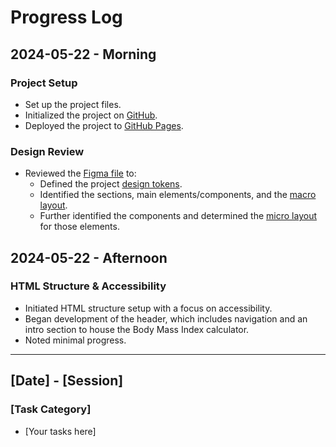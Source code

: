 # Progress Log

## 2024-05-22 - Morning

### Project Setup

- Set up the project files.
- Initialized the project on [GitHub](https://github.com/nicholasgillespie/body-mass).
- Deployed the project to [GitHub Pages](https://nicholasgillespie.github.io/body-mass/).

### Design Review

- Reviewed the [Figma file](https://www.figma.com/design/2YW3dpK8roTgHVAZGZeODF/bmi-calculator?node-id=2-439) to:
  - Defined the project [design tokens](https://github.com/nicholasgillespie/body-mass/tree/main/src/styles/00-settings).
  - Identified the sections, main elements/components, and the [macro layout](../design/01-composition.png).
  - Further identified the components and determined the [micro layout](../design/02-components.png) for those elements.

## 2024-05-22 - Afternoon

### HTML Structure & Accessibility

- Initiated HTML structure setup with a focus on accessibility.
- Began development of the header, which includes navigation and an intro section to house the Body Mass Index calculator.
- Noted minimal progress.

---

## [Date] - [Session]

### [Task Category]

- [Your tasks here]
